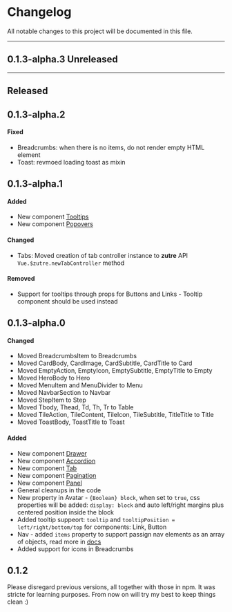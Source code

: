 # Changelog


All notable changes to this project will be documented in this file.

---

## 0.1.3-alpha.3 Unreleased

---

## Released 

## 0.1.3-alpha.2

#### Fixed
* Breadcrumbs: when there is no items, do not render empty HTML element
* Toast: revmoed loading toast as mixin

## 0.1.3-alpha.1

#### Added

* New component [Tooltips](https://maclisowski.github.io/zutre/#/components/tooltips)
* New component [Popovers](https://maclisowski.github.io/zutre/#/components/popovers)

#### Changed
* Tabs: Moved creation of tab controller instance to **zutre** API `Vue.$zutre.newTabController` method

#### Removed
* Support for tooltips through props for Buttons and Links - Tooltip component should be used instead


## 0.1.3-alpha.0

#### Changed

* Moved BreadcrumbsItem to Breadcrumbs
* Moved CardBody, CardImage, CardSubtitle, CardTitle to Card
* Moved EmptyAction, EmptyIcon, EmptySubtitle, EmptyTitle to Empty
* Moved HeroBody to Hero
* Moved MenuItem and MenuDivider to Menu
* Moved NavbarSection to Navbar
* Moved StepItem to Step
* Moved Tbody, Thead, Td, Th, Tr to Table
* Moved TileAction, TileContent, TileIcon, TileSubtitle, TitleTitle to Title
* Moved ToastBody, ToastTitle to Toast

#### Added
* New component [Drawer](https://maclisowski.github.io/zutre/#/components/drawer)
* New component [Accordion](https://maclisowski.github.io/zutre/#/components/accordions)
* New component [Tab](https://maclisowski.github.io/zutre/#/components/tabs)
* New component [Pagination](https://maclisowski.github.io/zutre/#/components/pagination)
* New component [Panel](https://maclisowski.github.io/zutre/#/components/panels)
* General cleanups in the code
* New property in Avatar - `{Boolean} block`, when set to `true`, css properties will be added: `display: block` and auto left/right margins plus centered position inside the block  
* Added tooltip suppeort: `tooltip` and `tooltipPosition = left/right/bottom/top` for components: Link, Button
* Nav - added `items` property to support passign nav elements as an array of objects, read more in [docs](https://maclisowski.github.io/zutre/#/components/nav)
* Added support for icons in Breadcrumbs

## 0.1.2

Please disregard previous versions, all together with those in npm. It was stricte for learning purposes. From now on will try my best to keep things clean :) 
